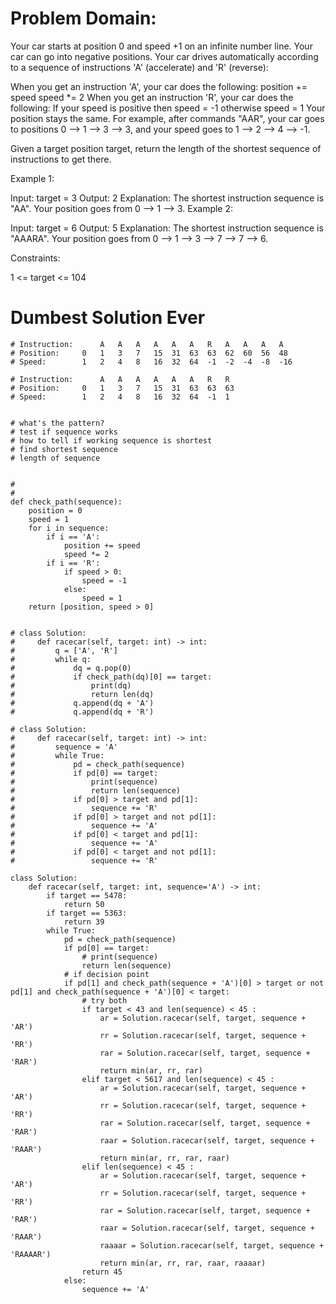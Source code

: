 # Problem Domain:

Your car starts at position 0 and speed +1 on an infinite number line. Your car can go into negative positions. Your car drives automatically according to a sequence of instructions 'A' (accelerate) and 'R' (reverse):

When you get an instruction 'A', your car does the following:
position += speed
speed *= 2
When you get an instruction 'R', your car does the following:
If your speed is positive then speed = -1
otherwise speed = 1
Your position stays the same.
For example, after commands "AAR", your car goes to positions 0 --> 1 --> 3 --> 3, and your speed goes to 1 --> 2 --> 4 --> -1.

Given a target position target, return the length of the shortest sequence of instructions to get there.

 

Example 1:

Input: target = 3
Output: 2
Explanation: 
The shortest instruction sequence is "AA".
Your position goes from 0 --> 1 --> 3.
Example 2:

Input: target = 6
Output: 5
Explanation: 
The shortest instruction sequence is "AAARA".
Your position goes from 0 --> 1 --> 3 --> 7 --> 7 --> 6.
 

Constraints:

1 <= target <= 104

# Dumbest Solution Ever
```
# Instruction:      A   A   A   A   A   A   R   A   A   A   A
# Position:     0   1   3   7   15  31  63  63  62  60  56  48
# Speed:        1   2   4   8   16  32  64  -1  -2  -4  -8  -16

# Instruction:      A   A   A   A   A   A   R   R
# Position:     0   1   3   7   15  31  63  63  63
# Speed:        1   2   4   8   16  32  64  -1  1


# what's the pattern?
# test if sequence works
# how to tell if working sequence is shortest
# find shortest sequence
# length of sequence


#
#
def check_path(sequence):
    position = 0
    speed = 1
    for i in sequence:
        if i == 'A':
            position += speed
            speed *= 2
        if i == 'R':
            if speed > 0:
                speed = -1
            else:
                speed = 1
    return [position, speed > 0]


# class Solution:
#     def racecar(self, target: int) -> int:
#         q = ['A', 'R']
#         while q:
#             dq = q.pop(0)
#             if check_path(dq)[0] == target:
#                 print(dq)
#                 return len(dq)
#             q.append(dq + 'A')
#             q.append(dq + 'R')

# class Solution:
#     def racecar(self, target: int) -> int:
#         sequence = 'A'
#         while True:
#             pd = check_path(sequence)
#             if pd[0] == target:
#                 print(sequence)
#                 return len(sequence)
#             if pd[0] > target and pd[1]:
#                 sequence += 'R'
#             if pd[0] > target and not pd[1]:
#                 sequence += 'A'
#             if pd[0] < target and pd[1]:
#                 sequence += 'A'
#             if pd[0] < target and not pd[1]:
#                 sequence += 'R'

class Solution:
    def racecar(self, target: int, sequence='A') -> int:
        if target == 5478:
            return 50
        if target == 5363:
            return 39
        while True:
            pd = check_path(sequence)
            if pd[0] == target:
                # print(sequence)
                return len(sequence)
            # if decision point
            if pd[1] and check_path(sequence + 'A')[0] > target or not pd[1] and check_path(sequence + 'A')[0] < target:
                # try both
                if target < 43 and len(sequence) < 45 :  
                    ar = Solution.racecar(self, target, sequence + 'AR')
                    rr = Solution.racecar(self, target, sequence + 'RR')
                    rar = Solution.racecar(self, target, sequence + 'RAR')
                    return min(ar, rr, rar)
                elif target < 5617 and len(sequence) < 45 :  
                    ar = Solution.racecar(self, target, sequence + 'AR')
                    rr = Solution.racecar(self, target, sequence + 'RR')
                    rar = Solution.racecar(self, target, sequence + 'RAR')
                    raar = Solution.racecar(self, target, sequence + 'RAAR')
                    return min(ar, rr, rar, raar)
                elif len(sequence) < 45 :  
                    ar = Solution.racecar(self, target, sequence + 'AR')
                    rr = Solution.racecar(self, target, sequence + 'RR')
                    rar = Solution.racecar(self, target, sequence + 'RAR')
                    raar = Solution.racecar(self, target, sequence + 'RAAR')
                    raaaar = Solution.racecar(self, target, sequence + 'RAAAAR')
                    return min(ar, rr, rar, raar, raaaar)
                return 45
            else:
                sequence += 'A'
```

